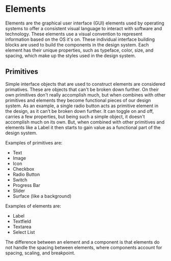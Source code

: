 # Elements

Elements are the graphical user interface (GUI) elements used by operating systems to offer a consistent visual language to interact with software and technology. These elements use a visual convention to represent information based on the OS it's on. These individual interface building blocks are used to build the components in the design system.  Each element has their unique properties, such as typeface, color, size, and spacing, which make up the styles used in the design system. 

## Primitives

Simple interface objects that are used to construct elements are considered primatives. These are objects that can't be broken down further. On their own primitives don't really accomplish much, but when combines with other primitives and elements they become functional pieces of our design system. As an example, a single radio button acts as primitive element in the design, as it can’t be broken down further.  It can toggle on and off, carries a few properties, but being such a simple object, it doesn't accomplish much on its own.  But, when combined with other primitives and elements like a Label it then starts to gain value as a functional part of the design system.

Examples of primitives are:

- Text
- Image
- Icon
- Checkbox
- Radio Button
- Switch
- Progress Bar
- Slider
- Surface (like a background)

Examples of elements are: 

- Label
- Textfield
- Textarea
- Select List

The difference between an element and a component is that elements do not handle the spacing between elements, where components account for spacing, scaling, and breakpoint.